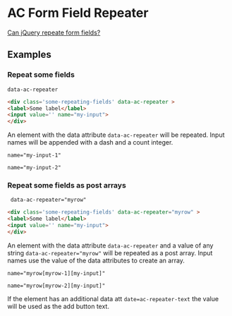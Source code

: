 # AC Form Field Repeater

[Can jQuery repeate form fields?](http://formfieldrepeater.com)

## Examples

### Repeat some fields

` data-ac-repeater `

```html	
<div class='some-repeating-fields' data-ac-repeater >
<label>Some label</label>
<input value='' name="my-input">
</div>
```
An element with the data attribute ```data-ac-repeater``` will be repeated.
Input names will be appended with a dash and a count integer.

`name="my-input-1"`

`name="my-input-2"`

### Repeat some fields as post arrays

` data-ac-repeater="myrow"`

```html
<div class='some-repeating-fields' data-ac-repeater="myrow" >
<label>Some label</label>
<input value='' name="my-input">
</div>
```
	
An element with the data attribute ```data-ac-repeater```   and a value of any string ```data-ac-repeater="myrow"```  will be repeated as a post array.
Input names use the value of the data attributes to create an array.

`name="myrow[myrow-1][my-input]"`

`name="myrow[myrow-2][my-input]"`


If the element has an additional data att ```date=ac-repeater-text``` the value will be used as the add button text.
